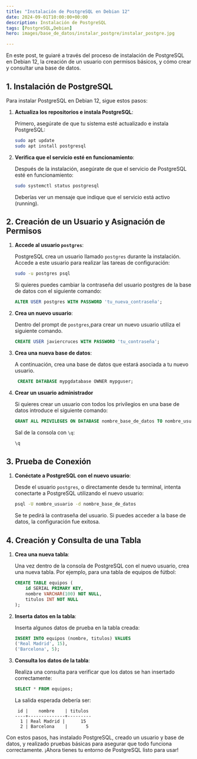 ```yaml
---
title: "Instalación de PostgreSQL en Debian 12"
date: 2024-09-01T10:00:00+00:00
description: Instalación de PostgreSQL
tags: [PostgreSQL,Debian]
hero: images/base_de_datos/instalar_postgre/instalar_postgre.jpg

---
```

<!-- Google tag (gtag.js) -->
<script async src="https://www.googletagmanager.com/gtag/js?id=G-GVDYVWJLRH"></script>
<script>
  window.dataLayer = window.dataLayer || [];
  function gtag(){dataLayer.push(arguments);}
  gtag('js', new Date());

  gtag('config', 'G-GVDYVWJLRH');
</script>


En este post, te guiaré a través del proceso de instalación de PostgreSQL en Debian 12, la creación de un usuario con permisos básicos, y cómo crear y consultar una base de datos.

## 1. Instalación de PostgreSQL

Para instalar PostgreSQL en Debian 12, sigue estos pasos:

1. **Actualiza los repositorios e instala PostgreSQL**:

    Primero, asegúrate de que tu sistema esté actualizado e instala PostgreSQL:

    ```bash
    sudo apt update
    sudo apt install postgresql 
    ```

2. **Verifica que el servicio esté en funcionamiento**:

    Después de la instalación, asegúrate de que el servicio de PostgreSQL esté en funcionamiento:

    ```bash
    sudo systemctl status postgresql
    ```

    Deberías ver un mensaje que indique que el servicio está activo (running).

## 2. Creación de un Usuario y Asignación de Permisos

1. **Accede al usuario `postgres`**:

    PostgreSQL crea un usuario llamado `postgres` durante la instalación. Accede a este usuario para realizar las tareas de configuración:

    ```bash
    sudo -u postgres psql
    ```

    Si quieres puedes cambiar la contraseña del usuario postgres de la base de datos con el siguiente comando:
    
    ```sql
    ALTER USER postgres WITH PASSWORD 'tu_nueva_contraseña';
    ```

2. **Crea un nuevo usuario**:

    Dentro del prompt de `postgres`,para crear un nuevo usuario utiliza el siguiente comando. 

    ```sql
    CREATE USER javiercruces WITH PASSWORD 'tu_contraseña';
    ```

3. **Crea una nueva base de datos**:

    A continuación, crea una base de datos que estará asociada a tu nuevo usuario.

    ```sql
     CREATE DATABASE mypgdatabase OWNER mypguser;
    ```

4. **Crear un usuario administrador**

    Si quieres crear un usuario con todos los privilegios en una base de datos introduce el siguiente comando:

    ```sql
    GRANT ALL PRIVILEGES ON DATABASE nombre_base_de_datos TO nombre_usuario;
    ```

    Sal de la consola con `\q`:

    ```sql
    \q
    ```

## 3. Prueba de Conexión

1. **Conéctate a PostgreSQL con el nuevo usuario**:

    Desde el usuario `postgres`, o directamente desde tu terminal, intenta conectarte a PostgreSQL utilizando el nuevo usuario:

    ```bash
    psql -U nombre_usuario -d nombre_base_de_datos
    ```

    Se te pedirá la contraseña del usuario. Si puedes acceder a la base de datos, la configuración fue exitosa.

## 4. Creación y Consulta de una Tabla

1. **Crea una nueva tabla**:

    Una vez dentro de la consola de PostgreSQL con el nuevo usuario, crea una nueva tabla. Por ejemplo, para una tabla de equipos de fútbol:

    ```sql
    CREATE TABLE equipos (
        id SERIAL PRIMARY KEY,
        nombre VARCHAR(100) NOT NULL,
        titulos INT NOT NULL
    );
    ```

2. **Inserta datos en la tabla**:

    Inserta algunos datos de prueba en la tabla creada:

    ```sql
    INSERT INTO equipos (nombre, titulos) VALUES
    ('Real Madrid', 15),
    ('Barcelona', 5);
    ```

3. **Consulta los datos de la tabla**:

    Realiza una consulta para verificar que los datos se han insertado correctamente:

    ```sql
    SELECT * FROM equipos;
    ```

    La salida esperada debería ser:

    ```plaintext
     id |    nombre    | titulos
    ----+--------------+---------
      1 | Real Madrid |      15
      2 | Barcelona    |       5
    ```

Con estos pasos, has instalado PostgreSQL, creado un usuario y base de datos, y realizado pruebas básicas para asegurar que todo funciona correctamente. ¡Ahora tienes tu entorno de PostgreSQL listo para usar!
